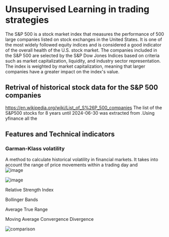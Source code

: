 # Unsupervised Learning in trading strategies

The S&P 500 is a stock market index that measures the performance of 500 large companies listed on stock exchanges in the United States. It is one of the most widely followed equity indices and is considered a good indicator of the overall health of the U.S. stock market. The companies included in the S&P 500 are selected by the S&P Dow Jones Indices based on criteria such as market capitalization, liquidity, and industry sector representation. The index is weighted by market capitalization, meaning that larger companies have a greater impact on the index's value.

## Retrival of historical stock data for the S&P 500 companies
https://en.wikipedia.org/wiki/List_of_S%26P_500_companies
The list of the S&P500 stocks for 8 years until 2024-06-30 was extracted from .Using yfinance all the  


## Features and Technical indicators 
### Garman-Klass volatility 
A method to calculate historical volatility in financial markets. It takes into account the range of price movements within a trading day and  
![image](https://github.com/user-attachments/assets/c8b43716-0cdc-415f-9378-88991945d2a2) 

![image](https://github.com/user-attachments/assets/6b45e191-f1a2-4b30-9c8e-043fa7e84cd4)


Relative Strength Index

Bollinger Bands

Average True Range 

Moving Average Convergence Divergence


![comparison](https://github.com/user-attachments/assets/8b5b621a-5fe6-4a89-ad53-4fa902bda54d)

